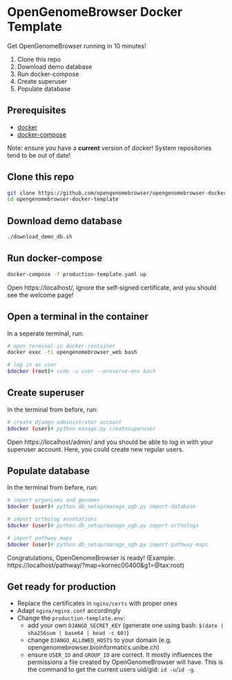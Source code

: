 # OpenGenomeBrowser Docker Template

Get OpenGenomeBrowser running in 10 minutes!

1. Clone this repo
1. Download demo database
1. Run docker-compose
1. Create superuser
1. Populate database

## Prerequisites

- [docker](https://docs.docker.com/get-docker/)
- [docker-compose](https://docs.docker.com/compose/install/)

Note: ensure you have a **current** version of docker! System repositories tend to be out of date!

## Clone this repo

```bash
git clone https://github.com/opengenomebrowser/opengenomebrowser-docker-template.git
cd opengenomebrowser-docker-template
```

## Download demo database

```bash
./download_demo_db.sh
```

## Run docker-compose

```bash
docker-compose -f production-template.yaml up
```

Open https://localhost/, ignore the self-signed certificate, and you should see the welcome page!

## Open a terminal in the container

In a seperate terminal, run:

```bash
# open terminal in docker-container
docker exec -ti opengenomebrowser_web bash

# log in as user
$docker (root)# sudo -u user --preserve-env bash
```

## Create superuser

In the terminal from before, run:

```bash
# create django administrator account
$docker (user)# python manage.py createsuperuser
```

Open https://localhost/admin/ and you should be able to log in with your superuser account. Here, you could create new regular users.

## Populate database

In the terminal from before, run:

```bash
# import organisms and genomes
$docker (user)# python db_setup/manage_ogb.py import-database

# import ortholog annotations
$docker (user)# python db_setup/manage_ogb.py import-orthologs

# import pathway maps
$docker (user)# python db_setup/manage_ogb.py import-pathway-maps
```

Congratulations, OpenGenomeBrowser is ready! (Example: https://localhost/pathway/?map=kornec00400&g1=@tax:root)

## Get ready for production

- Replace the certificates in `nginx/certs` with proper ones
- Adapt `nginx/nginx.conf` accordingly
- Change the `production-template.env`:
    - add your own `DJANGO_SECRET_KEY` (generate one using bash: `$(date | sha256sum | base64 | head -c 60)`)
    - change `DJANGO_ALLOWED_HOSTS` to your domain (e.g. opengenomebrowser.bioinformatics.unibe.ch)
    - ensure `USER_ID` and `GROUP_ID` are correct. It mostly influences the permissions a file created by OpenGenomeBrowser will have. This is the
      command to get the current users uid/gid: `id -u`/`id -g`.
